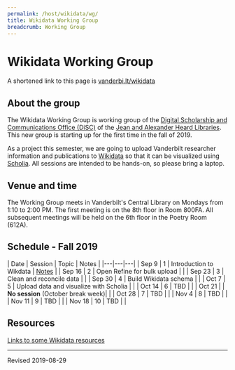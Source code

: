 ```yaml
---
permalink: /host/wikidata/wg/
title: Wikidata Working Group
breadcrumb: Working Group
---
```


# Wikidata Working Group

A shortened link to this page is [vanderbi.lt/wikidata](http://vanderbi.lt/wikidata)

## About the group

The Wikidata Working Group is working group of the [Digital Scholarship and Communications Office (DiSC)](https://www.library.vanderbilt.edu/scholarly/) of the [Jean and Alexander Heard Libraries](https://www.library.vanderbilt.edu/).  This new group is starting up for the first time in the fall of 2019.

As a project this semester, we are going to upload Vanderbilt researcher information and publications to [Wikidata](https://www.wikidata.org/) so that it can be visualized using [Scholia](https://tools.wmflabs.org/scholia/).  All sessions are intended to be hands-on, so please bring a laptop.


## Venue and time

The Working Group meets in Vanderbilt's Central Library on Mondays from 1:10 to 2:00 PM.  The first meeting is on the 8th floor in Room 800FA.  All subsequent meetings will be held on the 6th floor in the Poetry Room (612A).

## Schedule - Fall 2019

| Date | Session | Topic | Notes |
|---|---|---|
| Sep 9 | 1 | Introduction to Wikdata | [Notes](../intro/) |
| Sep 16 | 2 | Open Refine for bulk upload |  |
| Sep 23 | 3 | Clean and reconcile data |  |
| Sep 30 | 4 | Build Wikidata schema |  |
| Oct 7 | 5 | Upload data and visualize with Scholia | |
| Oct 14 | 6 | TBD | |
| Oct 21 |   | **No session** (October break week)| |
| Oct 28 | 7 | TBD | |
| Nov 4 | 8 | TBD | |
| Nov 11 | 9 | TBD | |
| Nov 18 | 10 | TBD | |

## Resources

[Links to some Wikidata resources](../)

----
Revised 2019-08-29
